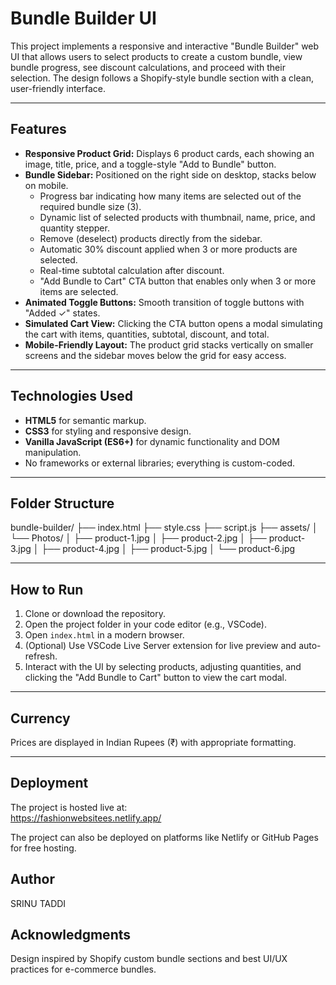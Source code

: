 # Bundle Builder UI

This project implements a responsive and interactive "Bundle Builder" web UI that allows users to select products to create a custom bundle, view bundle progress, see discount calculations, and proceed with their selection. The design follows a Shopify-style bundle section with a clean, user-friendly interface.

---

## Features

- **Responsive Product Grid:** Displays 6 product cards, each showing an image, title, price, and a toggle-style "Add to Bundle" button.
- **Bundle Sidebar:** Positioned on the right side on desktop, stacks below on mobile.
  - Progress bar indicating how many items are selected out of the required bundle size (3).
  - Dynamic list of selected products with thumbnail, name, price, and quantity stepper.
  - Remove (deselect) products directly from the sidebar.
  - Automatic 30% discount applied when 3 or more products are selected.
  - Real-time subtotal calculation after discount.
  - "Add Bundle to Cart" CTA button that enables only when 3 or more items are selected.
- **Animated Toggle Buttons:** Smooth transition of toggle buttons with "Added ✓" states.
- **Simulated Cart View:** Clicking the CTA button opens a modal simulating the cart with items, quantities, subtotal, discount, and total.
- **Mobile-Friendly Layout:** The product grid stacks vertically on smaller screens and the sidebar moves below the grid for easy access.

---

## Technologies Used

- **HTML5** for semantic markup.
- **CSS3** for styling and responsive design.
- **Vanilla JavaScript (ES6+)** for dynamic functionality and DOM manipulation.
- No frameworks or external libraries; everything is custom-coded.

---

## Folder Structure
bundle-builder/
├── index.html
├── style.css
├── script.js
├── assets/
│   └── Photos/
│       ├── product-1.jpg
│       ├── product-2.jpg
│       ├── product-3.jpg
│       ├── product-4.jpg
│       ├── product-5.jpg
│       └── product-6.jpg



---

## How to Run

1. Clone or download the repository.
2. Open the project folder in your code editor (e.g., VSCode).
3. Open `index.html` in a modern browser.
4. (Optional) Use VSCode Live Server extension for live preview and auto-refresh.
5. Interact with the UI by selecting products, adjusting quantities, and clicking the "Add Bundle to Cart" button to view the cart modal.

---

## Currency

Prices are displayed in Indian Rupees (₹) with appropriate formatting.

---

## Deployment

The project is hosted live at:  
https://fashionwebsitees.netlify.app/

The project can also be deployed on platforms like Netlify or GitHub Pages for free hosting.


## Author

SRINU TADDI


## Acknowledgments

Design inspired by Shopify custom bundle sections and best UI/UX practices for e-commerce bundles.
